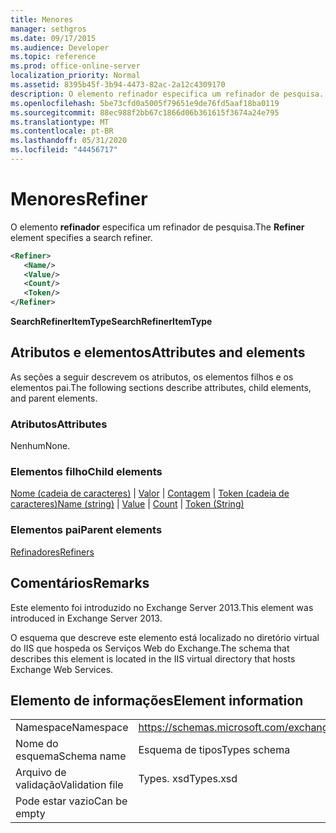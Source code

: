```yaml
---
title: Menores
manager: sethgros
ms.date: 09/17/2015
ms.audience: Developer
ms.topic: reference
ms.prod: office-online-server
localization_priority: Normal
ms.assetid: 8395b45f-3b94-4473-82ac-2a12c4309170
description: O elemento refinador especifica um refinador de pesquisa.
ms.openlocfilehash: 5be73cfd0a5005f79651e9de76fd5aaf18ba0119
ms.sourcegitcommit: 88ec988f2bb67c1866d06b361615f3674a24e795
ms.translationtype: MT
ms.contentlocale: pt-BR
ms.lasthandoff: 05/31/2020
ms.locfileid: "44456717"
---
```

# <a name="refiner"></a><span data-ttu-id="5e200-103">Menores</span><span class="sxs-lookup"><span data-stu-id="5e200-103">Refiner</span></span>

<span data-ttu-id="5e200-104">O elemento **refinador** especifica um refinador de pesquisa.</span><span class="sxs-lookup"><span data-stu-id="5e200-104">The **Refiner** element specifies a search refiner.</span></span> 
  
```XML
<Refiner>
   <Name/>
   <Value/>
   <Count/>
   <Token/>
</Refiner>
```

 <span data-ttu-id="5e200-105">**SearchRefinerItemType**</span><span class="sxs-lookup"><span data-stu-id="5e200-105">**SearchRefinerItemType**</span></span>
## <a name="attributes-and-elements"></a><span data-ttu-id="5e200-106">Atributos e elementos</span><span class="sxs-lookup"><span data-stu-id="5e200-106">Attributes and elements</span></span>

<span data-ttu-id="5e200-107">As seções a seguir descrevem os atributos, os elementos filhos e os elementos pai.</span><span class="sxs-lookup"><span data-stu-id="5e200-107">The following sections describe attributes, child elements, and parent elements.</span></span>
  
### <a name="attributes"></a><span data-ttu-id="5e200-108">Atributos</span><span class="sxs-lookup"><span data-stu-id="5e200-108">Attributes</span></span>

<span data-ttu-id="5e200-109">Nenhum</span><span class="sxs-lookup"><span data-stu-id="5e200-109">None.</span></span>
  
### <a name="child-elements"></a><span data-ttu-id="5e200-110">Elementos filho</span><span class="sxs-lookup"><span data-stu-id="5e200-110">Child elements</span></span>

<span data-ttu-id="5e200-111">[Nome (cadeia de caracteres)](name-string.md)  |  [Valor](value.md)  |  [Contagem](count.md)  |  [Token (cadeia de caracteres)](token-string.md)</span><span class="sxs-lookup"><span data-stu-id="5e200-111">[Name (string)](name-string.md) | [Value](value.md) | [Count](count.md) | [Token (String)](token-string.md)</span></span>
  
### <a name="parent-elements"></a><span data-ttu-id="5e200-112">Elementos pai</span><span class="sxs-lookup"><span data-stu-id="5e200-112">Parent elements</span></span>

[<span data-ttu-id="5e200-113">Refinadores</span><span class="sxs-lookup"><span data-stu-id="5e200-113">Refiners</span></span>](refiners.md)
  
## <a name="remarks"></a><span data-ttu-id="5e200-114">Comentários</span><span class="sxs-lookup"><span data-stu-id="5e200-114">Remarks</span></span>

<span data-ttu-id="5e200-115">Este elemento foi introduzido no Exchange Server 2013.</span><span class="sxs-lookup"><span data-stu-id="5e200-115">This element was introduced in Exchange Server 2013.</span></span>
  
<span data-ttu-id="5e200-116">O esquema que descreve este elemento está localizado no diretório virtual do IIS que hospeda os Serviços Web do Exchange.</span><span class="sxs-lookup"><span data-stu-id="5e200-116">The schema that describes this element is located in the IIS virtual directory that hosts Exchange Web Services.</span></span>
  
## <a name="element-information"></a><span data-ttu-id="5e200-117">Elemento de informações</span><span class="sxs-lookup"><span data-stu-id="5e200-117">Element information</span></span>

|||
|:-----|:-----|
|<span data-ttu-id="5e200-118">Namespace</span><span class="sxs-lookup"><span data-stu-id="5e200-118">Namespace</span></span>  <br/> |https://schemas.microsoft.com/exchange/services/2006/types  <br/> |
|<span data-ttu-id="5e200-119">Nome do esquema</span><span class="sxs-lookup"><span data-stu-id="5e200-119">Schema name</span></span>  <br/> |<span data-ttu-id="5e200-120">Esquema de tipos</span><span class="sxs-lookup"><span data-stu-id="5e200-120">Types schema</span></span>  <br/> |
|<span data-ttu-id="5e200-121">Arquivo de validação</span><span class="sxs-lookup"><span data-stu-id="5e200-121">Validation file</span></span>  <br/> |<span data-ttu-id="5e200-122">Types. xsd</span><span class="sxs-lookup"><span data-stu-id="5e200-122">Types.xsd</span></span>  <br/> |
|<span data-ttu-id="5e200-123">Pode estar vazio</span><span class="sxs-lookup"><span data-stu-id="5e200-123">Can be empty</span></span>  <br/> ||
   

